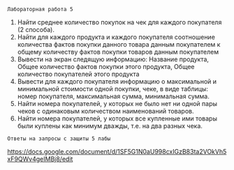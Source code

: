 ```
Лабораторная работа 5
```
1. Найти среднее количество покупок на чек для каждого покупателя (2 способа).
2. Найти для каждого продукта и каждого покупателя соотношение количества фактов покупки данного товара данным покупателем к общему количеству фактов покупки товаров данным покупателем
3. Вывести на экран следящую информацию: Название продукта, Общее количество фактов покупки этого продукта, Общее количество покупателей этого продукта
4. Вывести для каждого покупателя информацию о максимальной и минимальной стоимости одной покупки, чеке, в виде таблицы: номер покупателя, максимальная сумма, минимальная сумма.
5. Найти номера покупателей, у которых не было нет ни одной пары чеков с одинаковым количеством наименований товаров.
6. Найти номера покупателей, у которых все купленные ими товары были куплены как минимум дважды, т.е. на два разных чека.

```
Ответы на запросы с защиты 5 лабы
```
https://docs.google.com/document/d/1SF5G1N0aU998cxIGzB83ta2VOkVh5xF9QWv4geIMBj8/edit
